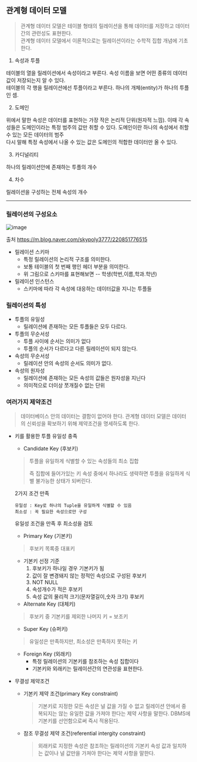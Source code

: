 <h2>관계형 데이터 모델</h2>

> 관계형 데이터 모델은 테이블 형태의 릴레이션을 통해 데이터를 저장하고 데이터 간의 관련성도 표현한다.<br>
관계형 데이터 모델에서 이론적으로는 릴레이션이라는 수학적 집합 개념에 기초한다.

1. 속성과 투플

테이블의 열을 릴레이션에서 속성이라고 부른다. 속성 이름을 보면 어떤 종류의 데이터 값이 저장되는지 알 수 있다.<br>
테이블의 각 행을 릴레이션에선 투플이라고 부른다. 하나의 개체(entity)가 하나의 투플인 셈.

2. 도메인

위에서 말한 속성은 데이터를 표현하는 가장 작은 논리적 단위(원자적 느낌). 이때 각 속성들은 도메인이라는 특정 범주의 값만 취할 수 있다.
도메인이란 하나의 속성에서 취할 수 있는 모든 데이터의 범주<br>
다시 말해 특정 속성에서 나올 수 있는 값은 도메인의 적합한 데이터만 올 수 있다.

3. 카디널리티

하나의 릴레이션안에 존재하는 투플의 개수 

4. 차수

릴레이션을 구성하는 전체 속성의 개수

<hr>

<h3>릴레이션의 구성요소</h3>

![image](https://github.com/Jung-MinGi/ComputerScience/assets/118701129/12b487c9-ce54-4edb-9ee9-0fa817913111)

출처 https://m.blog.naver.com/skypoly3777/220851776515

* 릴레이션 스키마
  * 특정 릴레이션의 논리적 구조를 의미한다.
  * 보통 테이블의 첫 번째 행인 헤더 부분을 의미한다.
  * 위 그림으로 스키마를 표현해보면 -- 학생(학번,이름,학과.학년)
* 릴레이션 인스턴스
  * 스키마에 따라 각 속성에 대응하는 데이터값을 지니는 투플들 
<h3>릴레이션의 특성</h3>

* 투플의 유일성
  * 릴레이션에 존재하는 모든 투플들은 모두 다르다.
* 투플의 무순서성
  * 투플 사이에 순서는 의미가 없다
  * 투플의 순서가 다르다고 다른 릴레이션이 되지 않는다.
* 속성의 무순서성
  * 릴레이션 안의 속성의 순서도 의미가 없다.
* 속성의 원자성
  * 릴레이션에 존재하는 모든 속성의 값들은 원자성을 지닌다
  * 의미적으로 더이상 쪼개질수 없는 단위  

<h3>여러가지 제약조건</h3>

> 데이터베이스 안의 데이터는 결함이 없어야 한다. 관계형 데이터 모델은 데이터의 신뢰성을 확보하기 위해 제약조건을 명세하도록 한다.

* 키를 활용한 투플 유일성 충족
  * Candidate Key (후보키)
   > 투플을 유일하게 식별할 수 있는 속성들의 최소 집합
   > 
   > 즉 집합에 들어가있는 키 속성 중에서 하나라도 생략하면 투플을 유일하게 식별 불가능한 상태가 되버린다.

   2가지 조건 만족
  
      유일성 : Key로 하나의 Tuple을 유일하게 식별할 수 있음
      최소성 : 꼭 필요한 속성으로만 구성
  유일성 조건을 만족 후 최소성을 검토
  * Primary Key (기본키)
   > 후보키 목록중 대표키
    * 기본키 선정 기준
      1. 후보키가 하나일 경우 기본키가 됨
      2. 값이 잘 변경돼지 않는 정적인 속성으로 구성된 후보키
      3. NOT NULL
      4. 속성개수가 적은 후보키
      5. 속성 값의 물리적 크기(문자열길이,숫자 크기) 후보키
  * Alternate Key (대체키)
   > 후보키 중 기본키를 제외한 나머지 키 = 보조키
  * Super Key (슈퍼키)
   > 유일성은 만족하지만, 최소성은 만족하지 못하는 키
  * Foreign Key (외래키)
    * 특정 릴레이션의 기본키를 참조하는 속성 집합이다
    * 기본키와 외래키는 릴레이션간의 연관성을 표현한다.
 * 무결성 제약조건
   * 기본키 제약 조건(primary Key constraint)
     > 기본키로 지정한 모든 속성은 널 값을 가질 수 없고 릴레이션 안에서 중복되지는 않는 유일한 값을 가져야 한다는 제약 사항을 말한다.
     > DBMS에 기본키를 선언함으로써 즉시 적용된다.
   * 참조 무결성 제약 조건(referential intergity constraint)
     > 외래키로 지정한 속성은 참조하는 릴레이션의 기본키 속성 값과 일치하는 값이나 널 값만을 가져야 한다는 제약 사항을 말한다.
     > 


